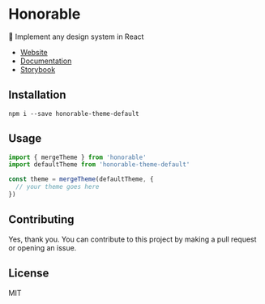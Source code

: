 # Honorable

🙏 Implement any design system in React

- [Website](https://honorable.design)
- [Documentation](https://docs.honorable.design)
- [Storybook](https://storybook.honorable.design)

## Installation

`npm i --save honorable-theme-default`

## Usage

```jsx
import { mergeTheme } from 'honorable'
import defaultTheme from 'honorable-theme-default'

const theme = mergeTheme(defaultTheme, {
  // your theme goes here
})

```

## Contributing

Yes, thank you. You can contribute to this project by making a pull request or opening an issue.

## License

MIT
